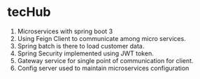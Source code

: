 # tecHub
1. Microservices with spring boot 3
2. Using Feign Client to communicate among micro services.
3. Spring batch is there to load customer data.
4. Spring Security implemented using JWT token.
5. Gateway service for single point of communication for client.
6. Config server used to maintain microservices configuration

